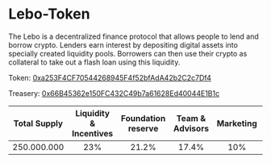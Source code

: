 # Lebo-Token
The Lebo is a decentralized finance protocol that allows people to lend and borrow crypto. Lenders earn interest by depositing digital assets into specially created liquidity pools. Borrowers can then use their crypto as collateral to take out a flash loan using this liquidity.

Token: [0xa253F4CF70544268945F4f52bfAdA42b2C2c7Df4](https://bscscan.com/token/0xa253F4CF70544268945F4f52bfAdA42b2C2c7Df4)

Treasery: [0x66B45362e150FC432C49b7a61628Ed40044E1B1c](https://bscscan.com/token/0x66B45362e150FC432C49b7a61628Ed40044E1B1c)

| Total Supply | Liquidity & Incentives    | Foundation reserve    |  Team & Advisors  | Marketing | Token Sale |
| :---:   | :---: | :---: | :---: | :---: | :---: |
| 250.000.000 | 23%   | 21.2%   |  17.4%   |  10% | 28.4 |
